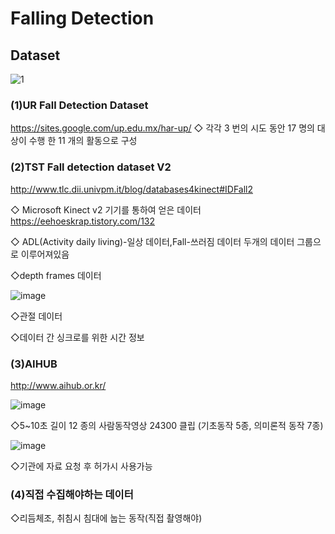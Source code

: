 # Falling Detection

## Dataset
![1](/home/pirl/Pictures/readme/1.png)


### (1)UR Fall Detection Dataset
https://sites.google.com/up.edu.mx/har-up/
◇ 각각 3 번의 시도 동안 17 명의 대상이 수행 한 11 개의 활동으로 구성


### (2)TST Fall detection dataset V2
http://www.tlc.dii.univpm.it/blog/databases4kinect#IDFall2

◇ Microsoft Kinect v2 기기를 통하여 얻은 데이터 https://eehoeskrap.tistory.com/132 

◇ ADL(Activity daily living)-일상 데이터,Fall-쓰러짐 데이터 두개의 데이터 그룹으로 이루어져있음

◇depth frames 데이터

![image](https://user-images.githubusercontent.com/39910353/67178069-656df280-f40c-11e9-973b-647c4b4a6f94.png)

◇관절 데이터

◇데이터 간 싱크로를 위한  시간 정보

### (3)AIHUB
http://www.aihub.or.kr/

![image](https://user-images.githubusercontent.com/39910353/67178710-b1ba3200-f40e-11e9-87cd-6070b2f418a9.png)

◇5~10초 길이 12 종의 사람동작영상 24300 클립 (기초동작 5종, 의미론적 동작 7종)

![image](https://user-images.githubusercontent.com/39910353/67178727-c3033e80-f40e-11e9-9807-118faebdc93e.png)

◇기관에 자료 요청 후 허가시 사용가능


### (4)직접 수집해야하는 데이터

◇리듬체조, 취침시 침대에 눕는 동작(직접 촬영해야)
